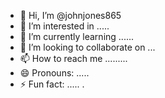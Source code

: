 - 👋 Hi, I’m @johnjones865
- 👀 I’m interested in .....
- 🌱 I’m currently learning ......
- 💞️ I’m looking to collaborate on ...
- 📫 How to reach me .........
- 😄 Pronouns: .....
- ⚡ Fun fact: .....
.
<!---
johnjones865/johnjones865 is a ✨ special ✨ repository because its `README.md` (this file) appears on your GitHub profile.
You can click the Preview link to take a look at your changes.
--->
